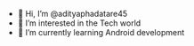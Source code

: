 - 👋 Hi, I’m @adityaphadatare45
- 👀 I’m interested in the Tech world
- 🌱 I’m currently learning Android development
  

<!---
adityaphadatare45/adityaphadatare45 is a ✨ special ✨ repository because its `README.md` (this file) appears on your GitHub profile.
You can click the Preview link to take a look at your changes.
--->
